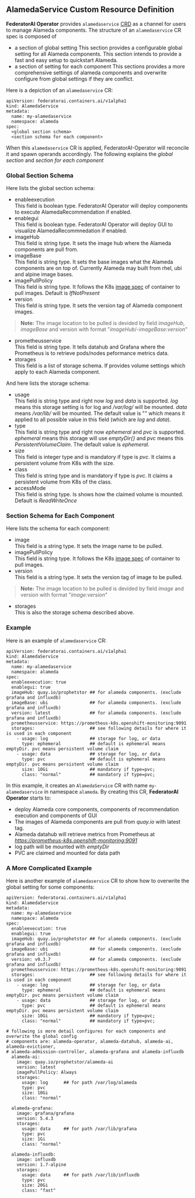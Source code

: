 ## AlamedaService Custom Resource Definition

**FederatorAI Operator** provides `alamedaservice` [CRD](https://kubernetes.io/docs/concepts/extend-kubernetes/api-extension/custom-resources/) as a channel for users to manage Alameda components. The structure of an `alamedaservice` CR spec is composed of
- a section of global setting
  This section provides a configurable global setting for all Alameda components. This section intends to provide a fast and easy setup to quickstart Alameda.
- a section of setting for each component
  This sections provides a more comprehensive settings of alameda components and overwrite configure from global settings if they are conflict.

Here is a depiction of an `alamedaservice` CR:
```
apiVersion: federatorai.containers.ai/v1alpha1
kind: AlamedaService
metadata:
  name: my-alamedaservice
  namespace: alameda
spec:
  <global section schema>
  <section schema for each component>
```
When this `alamedaservice` CR is applied, FederatorAI-Operator will reconcile it and spawn operands accordingly.
The following explains the *global section* and *section for each component*

### Global Section Schema

Here lists the global section schema:
- enableexecution  
  This field is boolean type. FederatorAI Operator will deploy components to execute AlamedaRecommendation if enabled.
- enablegui  
  This field is boolean type. FederatorAI Operator will deploy GUI to visualize AlamedaRecommnedation if enabled.
- imageHub  
  This field is string type. It sets the image hub where the Alameda components are pull from.
- imageBase  
  This field is string type. It sets the base images what the Alameda components are on top of. Currently Alameda may built from rhel, ubi and alpine image bases.
- imagePullPolicy  
  This field is string type. It follows the K8s [image spec](https://kubernetes.io/docs/concepts/containers/images/) of container to pull images. Default is *IfNotPresent*
- version  
  This field is string type. It sets the version tag of Alameda component images.
> **Note:** The image location to be pulled is devided by field *imageHub*, *imageBase* and version with format "*imageHub*/<component name>-*imageBase*:*version*"
- prometheusservice  
  This field is string type. It tells datahub and Grafana where the Prometheus is to retrieve pods/nodes peformance metrics data.
- storages  
  This field is a list of storage schema. If provides volume settings which apply to each Alameda component.

And here lists the storage schema:
- usage  
  This field is string type and right now *log* and *data* is supported. *log* means this storage setting is for log and */var/log/<application>* will be mounted. *data* means */var/lib/<application>* will be mounted. The default value is "" which means it applied to all possible value in this field (which are *log* and *data*).
- type  
  This field is string type and right now *ephemeral* and *pvc* is supported. *ephemeral* means this storage will use *emptyDir{}* and *pvc* means this *PersistentVolumeClaim*. The default value is *ephemeral*.
- size  
  This field is integer type and is mandatory if type is *pvc*. It claims a persistent volume from K8s with the size.
- class  
  This field is string type and is mandatory if type is *pvc*. It claims a persistent volume from K8s of the class.
- accessMode  
  This field is string type. Is shows how the claimed volume is mounted. Default is *ReadWriteOnce*

### Section Schema for Each Component

Here lists the schema for each component:
- image  
  This field is a string type. It sets the image name to be pulled.
- imagePullPolicy  
  This field is string type. It follows the K8s [image spec](https://kubernetes.io/docs/concepts/containers/images/) of container to pull images.
- version  
  This field is a string type. It sets the version tag of image to be pulled.
> **Note:** The image location to be pulled is devided by field *image* and version with format "*image*:*version*"
- storages  
  This is also the storage schema described above.
  

### Example
Here is an example of `alamedaservice` CR:

```
apiVersion: federatorai.containers.ai/v1alpha1
kind: AlamedaService
metadata:
  name: my-alamedaservice
  namespace: alameda
spec:
  enableexecution: true
  enablegui: true
  imageHub: quay.io/prophetstor ## for alameda components. (exclude grafana and influxdb)
  imageBase: ubi                ## for alameda components. (exclude grafana and influxdb)
  version: latest               ## for alameda components. (exclude grafana and influxdb)
  prometheusservice: https://prometheus-k8s.openshift-monitoring:9091
  storages:                     ## see following details for where it is used in each component
    - usage: log                ## storage for log, or data
      type: ephemeral           ## default is ephemeral means emptyDir. pvc means persistent volume claim
    - usage: data               ## storage for log, or data
      type: pvc                 ## default is ephemeral means emptyDir. pvc means persistent volume claim
      size: 10Gi                ## mandatory if type=pvc;
      class: "normal"           ## mandatory if type=pvc;
```

In this example, it creates an `AlamedaService` CR with name `my-alamedaservice` in namespace `alameda`. By creating this CR, **FederatorAI Operator** starts to:
- deploy Alameda core components, components of recommendation execution and components of GUI
- The images of Alameda components are pull from *quay.io* with latest tag.
- Alameda datahub will retrieve metrics from Prometheus at *https://prometheus-k8s.openshift-monitoring:9091*
- log path will be mounted with *emptyDir*
- PVC are claimed and mounted for data path

### A More Complicated Example
Here is another example of `alamedaservice` CR to show how to overwrite the global setting for some components:

```
apiVersion: federatorai.containers.ai/v1alpha1
kind: AlamedaService
metadata:
  name: my-alamedaservice
  namespace: alameda
spec:
  enableexecution: true
  enablegui: true
  imageHub: quay.io/prophetstor ## for alameda components. (exclude grafana and influxdb)
  imageBase: ubi                ## for alameda components. (exclude grafana and influxdb)
  version: v0.3.7               ## for alameda components. (exclude grafana and influxdb)
  prometheusservice: https://prometheus-k8s.openshift-monitoring:9091
  storages:                     ## see following details for where it is used in each component
    - usage: log                ## storage for log, or data
      type: ephemeral           ## default is ephemeral means emptyDir. pvc means persistent volume claim
    - usage: data               ## storage for log, or data
      type: pvc                 ## default is ephemeral means emptyDir. pvc means persistent volume claim
      size: 10Gi                ## mandatory if type=pvc;
      class: "normal"           ## mandatory if type=pvc;

# following is more detail configures for each components and overwrite the global config
# components are: alameda-operator, alameda-datahub, alameda-ai, alameda-evictioner,
# alameda-admission-controller, alameda-grafana and alameda-influxdb
  alameda-ai:
    image: quay.io/prophetstor/alameda-ai
    version: latest
    imagePullPolicy: Always
    storages:
      usage: log      ## for path /var/log/alameda
      type: pvc
      size: 10Gi
      class: "normal"

  alameda-grafana:
    image: grafana/grafana
    version: 5.4.3
    storages:
      usage: data     ## for path /var/lib/grafana
      type: pvc
      size: 1Gi
      class: "normal"

  alameda-influxdb:
    image: influxdb
    version: 1.7-alpine
    storages:
      usage: data     ## for path /var/lib/influxdb
      type: pvc
      size: 20Gi
      class: "fast"
```

